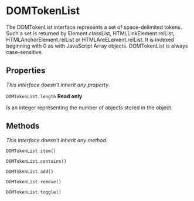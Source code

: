 # DOMTokenList
The DOMTokenList interface represents a set of space-delimited tokens. Such a set is returned by Element.classList, HTMLLinkElement.relList, HTMLAnchorElement.relList or HTMLAreELement.relList. It is indexed beginning with 0 as with JavaScript Array objects. DOMTokenList is always case-sensitive.

## Properties
*This interface doesn't inherit any property*.

`DOMTokenList.length` **Read only**

Is an integer representing the number of objects stored in the object.
## Methods
*This interface doesn't inherit any method.*

`DOMTokenList.item()`

`DOMTokenList.contains()`

`DOMTokenList.add()`

`DOMTokenList.remove()`

`DOMTokenList.toggle()`
